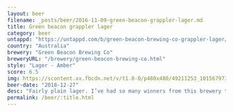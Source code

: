 ```yaml
---
layout: beer
filename: _posts/beer/2016-11-09-green-beacon-grappler-lager.md
title: Green beacon grappler lager
category: beer
untappd: "https://untappd.com/b/green-beacon-brewing-co-grappler-lager/2606543"
country: "Australia"
brewery: "Green Beacon Brewing Co"
breweryURL: "/brewery/green-beacon-brewing-co.html"
style: "Lager - Amber"
score: 6.5
img: https://scontent.xx.fbcdn.net/v/t1.0-0/p480x480/49211253_10156797309798745_1433610596791615488_n.jpg?_nc_cat=108&_nc_ht=scontent.xx&oh=0e1b57e4882643610a13ad1c55da2b5a&oe=5CD5AC9D
beer-date: "2018-12-27"
desc: "Fairly plain lager. I’ve had so many winners from this brewery that I thought they would make a lager actually amazing. Has a little bit of a sweet tinge but not much else to make it memorable"
permalink: /beer/:title.html
---
```

